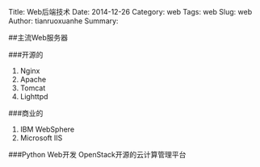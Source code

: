 Title: Web后端技术
Date: 2014-12-26 
Category: web 
Tags: web
Slug: web
Author: tianruoxuanhe
Summary:

##主流Web服务器

###开源的
1. Nginx
2. Apache
3. Tomcat
4. Lighttpd


###商业的
1. IBM WebSphere
2. Microsoft IIS

###Python Web开发
OpenStack开源的云计算管理平台
